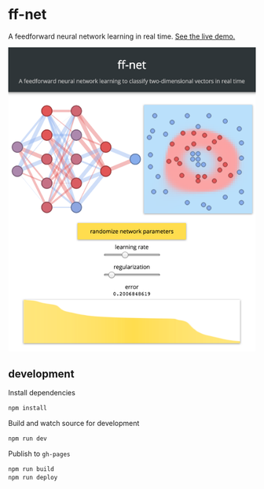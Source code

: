 # ff-net
A feedforward neural network learning in real time. [See the live demo.](http://juniorrojas.github.io/ff-net)

![screenshot](media/screenshot.png)

## development

Install dependencies

```sh
npm install
```

Build and watch source for development

```sh
npm run dev
```

Publish to `gh-pages`

```sh
npm run build
npm run deploy
```